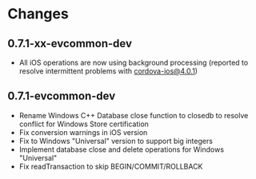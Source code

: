 # Changes

## 0.7.1-xx-evcommon-dev

- All iOS operations are now using background processing (reported to resolve intermittent problems with cordova-ios@4.0.1)

## 0.7.1-evcommon-dev

- Rename Windows C++ Database close function to closedb to resolve conflict for Windows Store certification
- Fix conversion warnings in iOS version
- Fix to Windows "Universal" version to support big integers
- Implement database close and delete operations for Windows "Universal"
- Fix readTransaction to skip BEGIN/COMMIT/ROLLBACK
